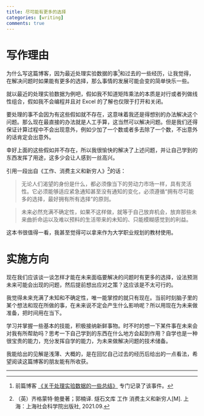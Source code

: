 ```yaml
---
title: 尽可能有更多的选择
categories: [writing]
comments: true
---
```


# 写作理由

为什么写这篇博客，因为最近处理实验数据的事[^1]和过去的一些经历，让我觉得，在解决问题时如果能有更多的选择，那么事情的发展可能会变的简单快乐一些。

就以最近的处理实验数据为例吧，假如我不知道矩阵乘法的本质是对行或者列做线性组合，假如我不会编程并且对 Excel 的了解也仅限于打开和关闭。

要处理的事不会因为有这些假如就不存在，这意味着我还是得想别的办法解决这个问题。那么现在最直接的办法就是人工手算，这当然可以解决问题。但是我们还得保证计算过程中不会出现意外，例如少加了一个数或者多去除了一个数，不出意外的话肯定会出意外。

幸好上面的这些假如并不存在，所以我很愉快的解决了上述问题，并让自己学到的东西发挥了用途，这多少会让人感到一丝高兴。

引用一段出自《工作、消费主义和新穷人》[^2]的话：

> 无论人们渴望的身份是什么，都必须像当下的劳动力市场一样，具有灵活性。它必须能够适应紧急通知甚至没有通知的变化，必须遵循“拥有尽可能多的选择，最好拥有所有选择”的原则。

> 未来必然充满不确定性，如果不这样做，就等于自己放弃机会，放弃那些未来曲折命运以及难以预料的生活带来的未知的、只能模糊感觉到的利益。

这本书很值得一看，我甚至觉得可以拿来作为大学职业规划的教材使用。

# 实施方向

现在我们应该谈一谈怎样才能在未来面临要解决的问题时有更多的选择，设法预测未来可能会出现的问题，然后提前想出应对之策？这应该是不太可行的。

我觉得未来充满了未知和不确定性，唯一能掌控的就只有现在。当前时刻脑子里的某个想法和现在所做的事，在未来说不定会产生什么影响呢？所以用现在为未来做准备，把时间用在当下。

学习并掌握一些基本的技能，积极接纳新鲜事物。时不时的想一下某件事在未来会对我有所帮助吗？思考一下自己学到的东西在什么地方会起到作用？自学也是一种很宝贵的能力，充分发挥自学的能力，为未来做解决问题的技术储备。

我能给出的见解是浅薄、大概的，是在回忆自己过去的经历后给出的一点看法，希望阅读这篇博客的朋友能有所收获。

---

[^1]: 前篇博客 [《关于处理实验数据的一些总结》](https://qiulinxin.github.io/2023-11/%E5%85%B3%E4%BA%8E%E5%A4%84%E7%90%86%E5%AE%9E%E9%AA%8C%E6%95%B0%E6%8D%AE%E7%9A%84%E4%B8%80%E4%BA%9B%E6%80%BB%E7%BB%93) 专门记录了该事件。
[^2]: （英）齐格蒙特·鲍曼著；郭楠译. 燧石文库 工作 消费主义和新穷人[M]. 上海：上海社会科学院出版社, 2021.09.